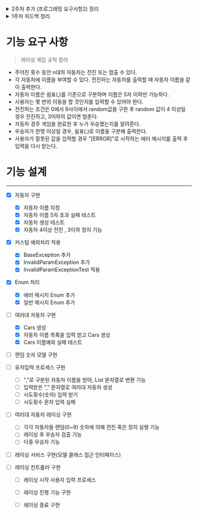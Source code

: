 <details>
<summary> 2주차 추가 (프로그래밍 요구사항2) 정리 </summary>

### 2주차 추가 (프로그래밍 요구사항2)

- 일급 콜렉션을 활용해 구현한다.
- 모든 원시값과 문자열을 포장한다.

### 원시값 포장 이란

- 원시 유형의 값(변수명)을 이용해 의미를 나타내지 않고, 의미있는 객체로 포장한다는 개념

### 일급 콜렉션 이란

- 콜렉션을 포함한 클래스는 반드시 다른 멤버 변수가 없어야 한다.
- 각 콜렉션은 그 자체로 포장돼 있으므로 이제 콜렉션과 관련된 동작은 근거지가 마련된셈이다.
- 필터가 이 새 클래스의 일부가 됨을 알 수 있다.
- 필터는 또한 스스로 함수 객체가 될 수 있다.
- 또한 새 클래스는 두 그룹을 같이 묶는다든가 그룹의 각 원소에 규칙을 적용하는 등의 동작을 처리할 수 있다.
- 이는 인스턴스 변수에 대한 규칙의 확실한 확장이지만 그 자체를 위해서도 중요하다.
- 많은 동작이 있지만 후임 프로그래머나 유지보수 담당자에 의미적 의도나 단초는 거의 없다. - 소트웍스 앤솔로지

</details>

<details>
<summary> 1주차 피드백 정리 </summary>

> 1주차 피드백 지키도록 노력하기  
> 커밋전 항상 아래 내용을 상기 시키며 커밋하도록 노력한다.

1. 프로그램 요구사항 미반영 검토하기 -> 모든 사항을 지킬 수 있도록 꼼꼼하게 프로그래밍하자!
2. RuntimeException 보다는 Exception 을 구체화 시켜 예외상황을 명확하게 정의하자.
3. 이름을 통해 의도를 드러내라. (불용어(Info, Data, a, an, the)를 추가하는 방식은 적절하지 못하다.)
4. 축약하지 마라. (의미를 들어낼 수 있다면 이름은 길어져도 괜찮다)
5. 개발 도구의 code format 기능을 활용
6. space(공백)도 convention 이다.
7. 불필요하게 공백 라인을 만들지 않는다.
8. 구현 순서도 convention 이다.
9. 반복하지 마라.
10. 들여쓰기에 space 와 tab 을 혼용하지 않는다.
11. 의미없는 주석을 달지 않는다. (주석보다는 의미있는 이름을 작성하도록 노력하자!)
12. 값을 하드코딩 하지 마라.(java 상수 개념)
    -> 상수이름은 대문자로 정의한다.
13. git commit 메시지를 의미있게 작성
14. 기능 목록 업데이트 (한번에 완벽하게 작성 보다는, 계속 된 업데이트를 통해 살아있는 문서를 만들도록 노력한다.)
15. 기능 목록 구현을 재검토한다. (너무 상새하게 작성하지 않는다. 기능 정리 정도까지. 예외상황도 기능목록에 정리한다.)
16. READEME.md를 상세히 작성. (READEME 를 통해 어떤 프로젝트이며, 어떤 기능을 담고 있는지 기술한다.)

</details>

# 기능 요구 사항

> 레이싱 게임 규칙 정리

- 주어진 횟수 동안 n대의 자동차는 전진 또는 멈출 수 있다.
- 각 자동차에 이름을 부여할 수 있다. 전진하는 자동차를 출력할 때 자동차 이름을 같이 출력한다.
- 자동차 이름은 쉼표(,)를 기준으로 구분하며 이름은 5자 이하만 가능하다.
- 사용자는 몇 번의 이동을 할 것인지를 입력할 수 있어야 한다.
- 전진하는 조건은 0에서 9사이에서 random값을 구한 후 random 값이 4 이상일 경우 전진하고, 3이하의 값이면 멈춘다.
- 자동차 경주 게임을 완료한 후 누가 우승했는지를 알려준다.
- 우승자가 한명 이상일 경우, 쉼표(,)로 이름을 구분해 출력한다.
- 사용자가 잘못된 값을 입력할 경우 "[ERROR]"로 시작하는 에러 메시지를 출력 후 입력을 다시 받는다.

# 기능 설계

--- 

- [X] 자동차 구현
    - [X] 자동차 이름 지정
    - [X] 자동차 이름 5자 초과 실패 테스트
    - [X] 자동차 생성 테스트
    - [X] 자동차 4이상 전진 , 3이하 정지 기능

- [X] 커스텀 예외처리 적용
    - [X] BaseException 추가
    - [X] InvalidParamException 추가
    - [X] InvalidParamExceptionTest 적용

- [X] Enum 처리
    - [X] 에러 메시지 Enum 추가
    - [X] 일반 메시지 Enum 추가

- [ ] 여러대 자동차 구현
    - [X] Cars 생성
    - [X] 자동차 이름 목록을 입력 받고 Cars 생성
    - [X] Cars 이름예외 실패 테스트

- [ ] 랜덤 숫자 모델 구현

- [ ] 유저입력 프로세스 구현
    - [ ] ","로 구분된 자동차 이름을 받아, List 문자열로 변환 기능
    - [ ] 입력받은 "," 문자열로 여러대 자동차 생성
    - [ ] 시도횟수(숫자) 입력 받기
    - [ ] 시도횟수 문자 입력 실패

- [ ] 여러대 자동차 레이싱 구현
    - [ ] 각각 자동차들 랜덤(0~9) 숫자에 의해 전진 혹은 정지 실행 기능
    - [ ] 레이싱 후 우승자 검출 기능
    - [ ] 다중 우승자 기능

- [ ] 레이싱 서비스 구현(모델 클래스 접근 인터페이스)

- [ ] 레이싱 컨트롤러 구현
    - [ ] 레이싱 시작 사용자 입력 프로세스
    - [ ] 레이싱 진행 기능 구현
    - [ ] 레이싱 종료 구현


